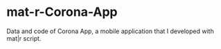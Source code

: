 # mat-r-Corona-App
Data and code of Corona App, a mobile application that I developed with mat|r script.
